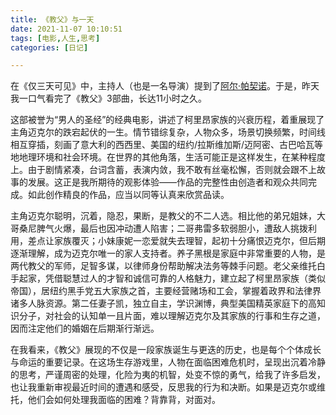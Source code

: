 ```yaml
---
title: 《教父》与一天
date: 2021-11-07 10:10:51
tags: [电影,人生,思考]
categories: [日记]

---
```


在《仅三天可见》中，主持人（也是一名导演）提到了[阿尔·帕契诺](https://movie.douban.com/celebrity/1054451/)。于是，昨天我一口气看完了《教父》3部曲，长达11小时之久。

这部被誉为“男人的圣经”的经典电影，讲述了柯里昂家族的兴衰历程，着重展现了主角迈克尔的跌宕起伏的一生。情节错综复杂，人物众多，场景切换频繁，时间线相互穿插，刻画了意大利的西西里、美国的纽约/拉斯维加斯/迈阿密、古巴哈瓦等地地理环境和社会环境。在世界的其他角落，生活可能正是这样发生，在某种程度上。由于剧情紧凑，台词含蓄，表演内敛，我不敢有丝毫松懈，否则就会跟不上故事的发展。这正是我所期待的观影体验——作品的完整性由创造者和观众共同完成。如此创作精良的作品，应当以同等认真来欣赏品读。

主角迈克尔聪明，沉着，隐忍，果断，是教父的不二人选。相比他的弟兄姐妹，大哥桑尼脾气火爆，最后也因冲动遭人陷害；二哥弗雷多软弱胆小，遭敌人挑拨利用，差点让家族覆灭；小妹康妮一恋爱就失去理智，起初十分痛恨迈克尔，但后期逐渐理解，成为迈克尔唯一的家人支持者。养子黑根是家庭中非常重要的人物，是两代教父的军师，足智多谋，以律师身份帮助解决法务等棘手问题。老父亲维托白手起家，凭借聪慧过人的才智和诚信可靠的人格魅力，建立起了柯里昂家族（类似帝国），居纽约黑手党五大家族之首，主要经营赌场和工会，掌握着政界和法律界诸多人脉资源。第二任妻子凯，独立自主，学识渊博，典型美国精英家庭下的高知识分子，对社会的认知单一且片面，难以理解迈克尔及其家族的行事和生存之道，因而注定他们的婚姻在后期渐行渐远。

在我看来，《教父》展现的不仅是一段家族诞生与更迭的历史，也是每个个体成长与命运的重要记录。在这场生存游戏里，人物在面临困难危机时，呈现出沉着冷静的思考，严谨周密的处理，化险为夷的机智，处变不惊的勇气，给我了许多启发，也让我重新审视最近时间的遭遇和感受，反思我的行为和决断。如果是迈克尔或维托，他们会如何处理我面临的困难？背靠背，对面对。



